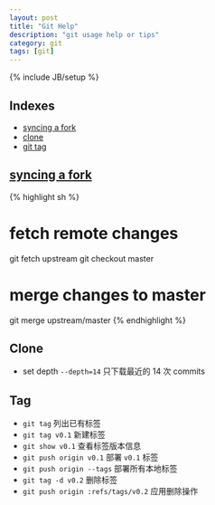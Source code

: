 ```yaml
---
layout: post
title: "Git Help"
description: "git usage help or tips"
category: git
tags: [git]
---
```

{% include JB/setup %}

## Indexes

- [syncing a fork](#syncing-a-fork)
- [clone](#clone)
- [git tag](#tag)

## [syncing a fork](https://help.github.com/articles/syncing-a-fork/)

{% highlight sh %}
# fetch remote changes
git fetch upstream
git checkout master
# merge changes to master
git merge upstream/master
{% endhighlight %}

## Clone

- set depth `--depth=14` 只下载最近的 14 次 commits

## Tag

- `git tag` 列出已有标签
- `git tag v0.1` 新建标签
- `git show v0.1` 查看标签版本信息
- `git push origin v0.1` 部署 `v0.1` 标签
- `git push origin --tags` 部署所有本地标签
- `git tag -d v0.2` 删除标签
- `git push origin :refs/tags/v0.2` 应用删除操作
